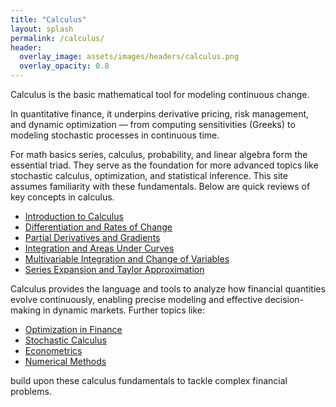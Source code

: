 ```yaml
---
title: "Calculus"
layout: splash
permalink: /calculus/
header:
  overlay_image: assets/images/headers/calculus.png
  overlay_opacity: 0.8
---
```


Calculus is the basic mathematical tool for modeling continuous change.  

In quantitative finance, it underpins derivative pricing, risk management, and dynamic optimization — from computing sensitivities (Greeks) to modeling stochastic processes in continuous time.

For math basics series, calculus, probability, and linear algebra form the essential triad. They serve as the foundation for more advanced topics like stochastic calculus, optimization, and statistical inference. This site assumes familiarity with these fundamentals. Below are quick reviews of key concepts in calculus.

- [Introduction to Calculus](introduction-to-calculus.md)
- [Differentiation and Rates of Change](differentiation-and-rates-of-change.md)
- [Partial Derivatives and Gradients](partial-derivatives-and-gradients.md)
- [Integration and Areas Under Curves](integration-and-areas-under-curves.md)
- [Multivariable Integration and Change of Variables](multivariable-integration-and-change-of-variables.md)
- [Series Expansion and Taylor Approximation](series-expansion-and-taylor-approximation.md)

Calculus provides the language and tools to analyze how financial quantities evolve continuously, enabling precise modeling and effective decision-making in dynamic markets. Further topics like:

- [Optimization in Finance](https://bagelquant.com/optimization/)
- [Stochastic Calculus](https://bagelquant.com/stochastic-calculus/)
- [Econometrics](https://bagelquant.com/econometrics/)
- [Numerical Methods](https://bagelquant.com/numerical-methods/)

build upon these calculus fundamentals to tackle complex financial problems.
